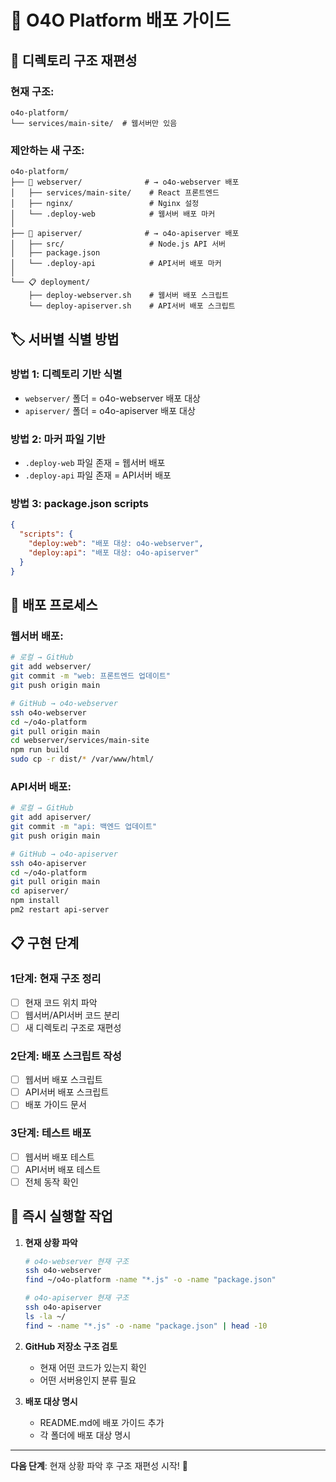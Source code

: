 # 🚀 O4O Platform 배포 가이드

## 📁 디렉토리 구조 재편성

### 현재 구조:
```
o4o-platform/
└── services/main-site/  # 웹서버만 있음
```

### 제안하는 새 구조:
```
o4o-platform/
├── 📁 webserver/              # → o4o-webserver 배포
│   ├── services/main-site/    # React 프론트엔드  
│   ├── nginx/                 # Nginx 설정
│   └── .deploy-web            # 웹서버 배포 마커
│
├── 📁 apiserver/              # → o4o-apiserver 배포
│   ├── src/                   # Node.js API 서버
│   ├── package.json           
│   └── .deploy-api            # API서버 배포 마커
│
└── 📋 deployment/
    ├── deploy-webserver.sh    # 웹서버 배포 스크립트
    └── deploy-apiserver.sh    # API서버 배포 스크립트
```

## 🏷️ 서버별 식별 방법

### 방법 1: 디렉토리 기반 식별
- `webserver/` 폴더 = o4o-webserver 배포 대상
- `apiserver/` 폴더 = o4o-apiserver 배포 대상

### 방법 2: 마커 파일 기반
- `.deploy-web` 파일 존재 = 웹서버 배포
- `.deploy-api` 파일 존재 = API서버 배포

### 방법 3: package.json scripts
```json
{
  "scripts": {
    "deploy:web": "배포 대상: o4o-webserver", 
    "deploy:api": "배포 대상: o4o-apiserver"
  }
}
```

## 🔄 배포 프로세스

### 웹서버 배포:
```bash
# 로컬 → GitHub
git add webserver/
git commit -m "web: 프론트엔드 업데이트"
git push origin main

# GitHub → o4o-webserver  
ssh o4o-webserver
cd ~/o4o-platform
git pull origin main
cd webserver/services/main-site
npm run build
sudo cp -r dist/* /var/www/html/
```

### API서버 배포:
```bash
# 로컬 → GitHub
git add apiserver/
git commit -m "api: 백엔드 업데이트" 
git push origin main

# GitHub → o4o-apiserver
ssh o4o-apiserver  
cd ~/o4o-platform
git pull origin main
cd apiserver/
npm install
pm2 restart api-server
```

## 📋 구현 단계

### 1단계: 현재 구조 정리
- [ ] 현재 코드 위치 파악
- [ ] 웹서버/API서버 코드 분리
- [ ] 새 디렉토리 구조로 재편성

### 2단계: 배포 스크립트 작성  
- [ ] 웹서버 배포 스크립트
- [ ] API서버 배포 스크립트
- [ ] 배포 가이드 문서

### 3단계: 테스트 배포
- [ ] 웹서버 배포 테스트
- [ ] API서버 배포 테스트
- [ ] 전체 동작 확인

## 🎯 즉시 실행할 작업

1. **현재 상황 파악**
   ```bash
   # o4o-webserver 현재 구조
   ssh o4o-webserver
   find ~/o4o-platform -name "*.js" -o -name "package.json"
   
   # o4o-apiserver 현재 구조  
   ssh o4o-apiserver
   ls -la ~/
   find ~ -name "*.js" -o -name "package.json" | head -10
   ```

2. **GitHub 저장소 구조 검토**
   - 현재 어떤 코드가 있는지 확인
   - 어떤 서버용인지 분류 필요

3. **배포 대상 명시**
   - README.md에 배포 가이드 추가
   - 각 폴더에 배포 대상 명시

---

**다음 단계**: 현재 상황 파악 후 구조 재편성 시작! 🚀
